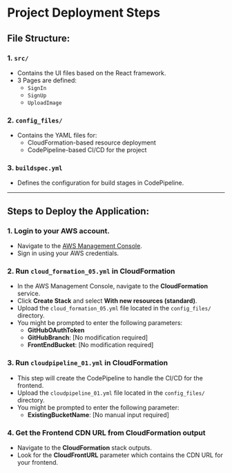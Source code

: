 # Project Deployment Steps

## File Structure:
### 1. `src/`
- Contains the UI files based on the React framework.
- 3 Pages are defined:
  - `SignIn`
  - `SignUp`
  - `UploadImage`

### 2. `config_files/`
- Contains the YAML files for:
  - CloudFormation-based resource deployment
  - CodePipeline-based CI/CD for the project

### 3. `buildspec.yml`
- Defines the configuration for build stages in CodePipeline.

---

## Steps to Deploy the Application:

### 1. Login to your AWS account.
- Navigate to the [AWS Management Console](https://aws.amazon.com/console/).
- Sign in using your AWS credentials.

### 2. Run `cloud_formation_05.yml` in CloudFormation
- In the AWS Management Console, navigate to the **CloudFormation** service.
- Click **Create Stack** and select **With new resources (standard)**.
- Upload the `cloud_formation_05.yml` file located in the `config_files/` directory.
- You might be prompted to enter the following parameters:
  - **GitHubOAuthToken**
  - **GitHubBranch**: [No modification required]
  - **FrontEndBucket**: [No modification required]

### 3. Run `cloudpipeline_01.yml` in CloudFormation
- This step will create the CodePipeline to handle the CI/CD for the frontend.
- Upload the `cloudpipeline_01.yml` file located in the `config_files/` directory.
- You might be prompted to enter the following parameter:
  - **ExistingBucketName**: [No manual input required]

### 4. Get the Frontend CDN URL from CloudFormation output
- Navigate to the **CloudFormation** stack outputs.
- Look for the **CloudFrontURL** parameter which contains the CDN URL for your frontend.
